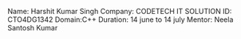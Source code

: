 Name: Harshit Kumar Singh
Company: CODETECH IT SOLUTION
ID: CTO4DG1342
Domain:C++
Duration: 14 june to 14 july
Mentor: Neela Santosh Kumar
